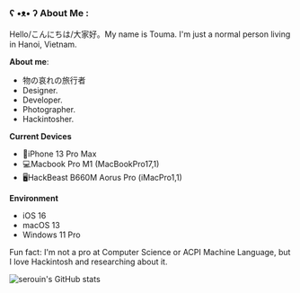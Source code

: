 ### ʕ •ᴥ• ʔ About Me :
Hello/こんにちは/大家好。My name is Touma. I'm just a normal person living in Hanoi, Vietnam.

**About me**:
- 物の哀れの旅行者
- Designer.
- Developer.
- Photographer.
- Hackintosher.

**Current Devices**
- 📱iPhone 13 Pro Max
- 💻Macbook Pro M1 (MacBookPro17,1)
- 🖥️HackBeast B660M Aorus Pro (iMacPro1,1)

**Environment**
- iOS 16
- macOS 13
- Windows 11 Pro

Fun fact: I'm not a pro at Computer Science or ACPI Machine Language, but I love Hackintosh and researching about it.

![serouin's GitHub stats](https://github-readme-stats.vercel.app/api?username=serouin&theme=tokyonight&hide_border=true&include_all_commits=true&count_private=false)
